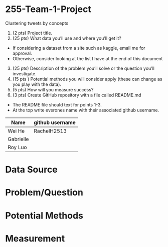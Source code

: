 # 255-Team-1-Project
Clustering tweets by concepts


1. (2 pts) Project title.
2. (25 pts) What data you’ll use and where you’ll get it?
* If considering a dataset from a site such as kaggle, email me for approval.
* Otherwise, consider looking at the list I have at the end of this document
3. (25 pts) Description of the problem you’ll solve or the question you’ll investigate.
4. (15 pts ) Potential methods you will consider apply (these can change as you play with the data).
5. (5 pts) How will you measure success?
6. (3 pts) Create GitHub repository with a file called README.md
* The README file should text for points 1-3.
* At the top write everones name with their associated github username.


| Name      | github username |
| ----------- | ----------- |
| Wei He      | RachelH2513 |
| Gabrielle   |         |
| Roy Luo   |         |



# Data Source

# Problem/Question

# Potential Methods

# Measurement
